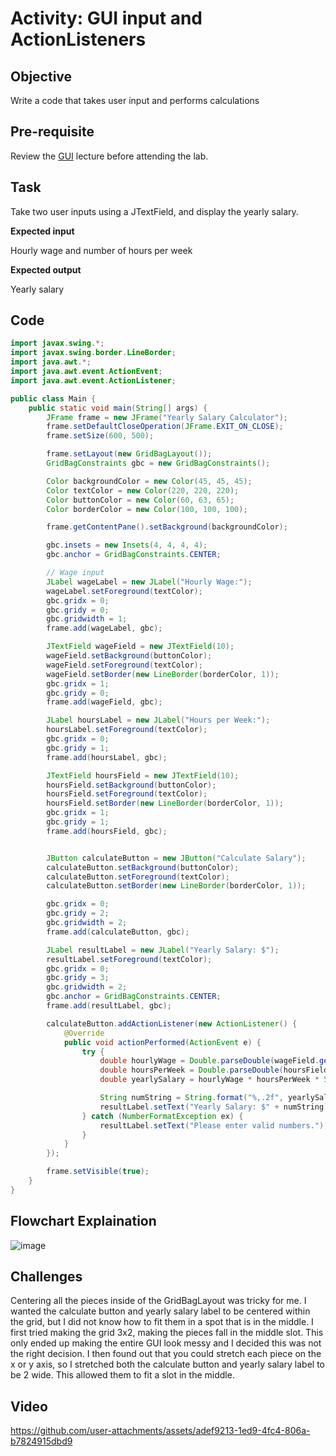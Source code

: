 # Activity: GUI input and ActionListeners

## Objective

Write a code that takes user input and performs calculations

## Pre-requisite

Review the [GUI](https://htmlpreview.github.io/?https://github.com/d-khan/java/blob/main/gui/Lecture.html) lecture before attending the lab.

## Task

Take two user inputs using a JTextField, and display the yearly salary.

__Expected input__

Hourly wage and number of hours per week

__Expected output__

Yearly salary

## Code
```java
import javax.swing.*;
import javax.swing.border.LineBorder;
import java.awt.*;
import java.awt.event.ActionEvent;
import java.awt.event.ActionListener;

public class Main {
    public static void main(String[] args) {
        JFrame frame = new JFrame("Yearly Salary Calculator");
        frame.setDefaultCloseOperation(JFrame.EXIT_ON_CLOSE);
        frame.setSize(600, 500);

        frame.setLayout(new GridBagLayout());
        GridBagConstraints gbc = new GridBagConstraints();

        Color backgroundColor = new Color(45, 45, 45);
        Color textColor = new Color(220, 220, 220);
        Color buttonColor = new Color(60, 63, 65);
        Color borderColor = new Color(100, 100, 100);

        frame.getContentPane().setBackground(backgroundColor);

        gbc.insets = new Insets(4, 4, 4, 4);
        gbc.anchor = GridBagConstraints.CENTER;

        // Wage input
        JLabel wageLabel = new JLabel("Hourly Wage:");
        wageLabel.setForeground(textColor);
        gbc.gridx = 0;
        gbc.gridy = 0;
        gbc.gridwidth = 1;
        frame.add(wageLabel, gbc);

        JTextField wageField = new JTextField(10);
        wageField.setBackground(buttonColor);
        wageField.setForeground(textColor);
        wageField.setBorder(new LineBorder(borderColor, 1));
        gbc.gridx = 1;
        gbc.gridy = 0;
        frame.add(wageField, gbc);

        JLabel hoursLabel = new JLabel("Hours per Week:");
        hoursLabel.setForeground(textColor);
        gbc.gridx = 0;
        gbc.gridy = 1;
        frame.add(hoursLabel, gbc);

        JTextField hoursField = new JTextField(10);
        hoursField.setBackground(buttonColor);
        hoursField.setForeground(textColor);
        hoursField.setBorder(new LineBorder(borderColor, 1));
        gbc.gridx = 1;
        gbc.gridy = 1;
        frame.add(hoursField, gbc);


        JButton calculateButton = new JButton("Calculate Salary");
        calculateButton.setBackground(buttonColor);
        calculateButton.setForeground(textColor);
        calculateButton.setBorder(new LineBorder(borderColor, 1));

        gbc.gridx = 0;
        gbc.gridy = 2;
        gbc.gridwidth = 2;
        frame.add(calculateButton, gbc);

        JLabel resultLabel = new JLabel("Yearly Salary: $");
        resultLabel.setForeground(textColor);
        gbc.gridx = 0;
        gbc.gridy = 3;
        gbc.gridwidth = 2;
        gbc.anchor = GridBagConstraints.CENTER;
        frame.add(resultLabel, gbc);

        calculateButton.addActionListener(new ActionListener() {
            @Override
            public void actionPerformed(ActionEvent e) {
                try {
                    double hourlyWage = Double.parseDouble(wageField.getText());
                    double hoursPerWeek = Double.parseDouble(hoursField.getText());
                    double yearlySalary = hourlyWage * hoursPerWeek * 52;

                    String numString = String.format("%,.2f", yearlySalary);
                    resultLabel.setText("Yearly Salary: $" + numString);
                } catch (NumberFormatException ex) {
                    resultLabel.setText("Please enter valid numbers.");
                }
            }
        });

        frame.setVisible(true);
    }
}
```
## Flowchart Explaination 
![image](https://github.com/user-attachments/assets/be9af415-3e2a-4d41-8b9b-5de65ca93ba8)

## Challenges
Centering all the pieces inside of the GridBagLayout was tricky for me. I wanted the calculate button and yearly salary label to be centered within the 
grid, but I did not know how to fit them in a spot that is in the middle. I first tried making the grid 3x2, making the pieces fall in the middle slot. 
This only ended up making the entire GUI look messy and I decided this was not the right decision. I then found out that you could stretch each piece
on the x or y axis, so I stretched both the calculate button and yearly salary label to be 2 wide. This allowed them to fit a slot in the middle.

## Video
https://github.com/user-attachments/assets/adef9213-1ed9-4fc4-806a-b7824915dbd9


